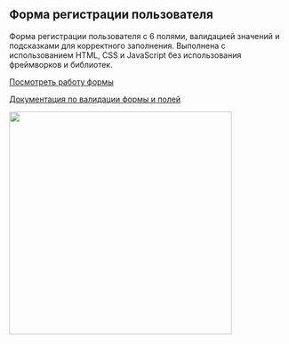 ## Форма регистрации пользователя
Форма регистрации пользователя с 6 полями, валидацией значений и подсказками для корректного заполнения.
Выполнена с использованием HTML, CSS и JavaScript без использования фреймворков и библиотек.

[Посмотреть работу формы](https://avis-alba.github.io/registration-form/)

[Документация по валидации формы и полей](https://avis-alba.github.io/registration-form/doc.txt)

<a href="https://avis-alba.github.io/registration-form/"><img src="https://i.ibb.co/XL9CgRP/reg-form.png" width="400px"></a>